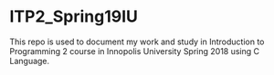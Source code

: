 # ITP2_Spring19IU
This repo is used to document my work and study in Introduction to Programming 2 course in Innopolis University Spring 2018 using C Language.
